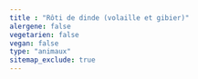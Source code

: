 ```yaml
---
title : "Rôti de dinde (volaille et gibier)"
alergene: false
vegetarien: false
vegan: false
type: "animaux"
sitemap_exclude: true
--- 
```

